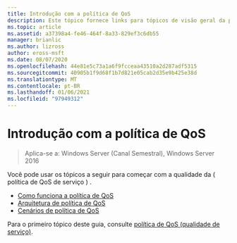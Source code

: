 ```yaml
---
title: Introdução com a política de QoS
description: Este tópico fornece links para tópicos de visão geral da política de qualidade de serviço (QoS), que permite que você use Política de Grupo para priorizar a largura de banda de tráfego de rede de aplicativos e serviços específicos no Windows Server 2016.
ms.topic: article
ms.assetid: a37398a4-fe46-464f-8a33-829ef3c6db55
manager: brianlic
ms.author: lizross
author: eross-msft
ms.date: 08/07/2020
ms.openlocfilehash: 44e81e5c73a1a6f9fcceaa43510a2d287adf5315
ms.sourcegitcommit: 40905b1f9d68f1b7d821e05cab2d35e9b425e38d
ms.translationtype: MT
ms.contentlocale: pt-BR
ms.lasthandoff: 01/06/2021
ms.locfileid: "97949312"
---
```

# <a name="getting-started-with-qos-policy"></a>Introdução com a política de QoS

>Aplica-se a: Windows Server (Canal Semestral), Windows Server 2016

Você pode usar os tópicos a seguir para começar com a qualidade da \( política de QoS de serviço \) .

- [Como funciona a política de QoS](qos-policy-works.md)
- [Arquitetura de política de QoS](qos-policy-architecture.md)
- [Cenários de política de QoS](qos-policy-scenarios.md)


Para o primeiro tópico deste guia, consulte [política de QoS (qualidade de serviço)](qos-policy-top.md).
